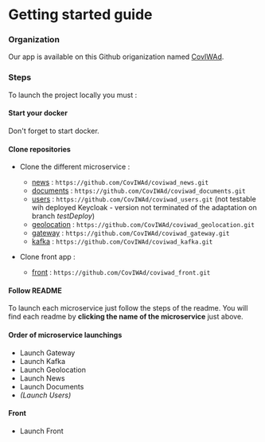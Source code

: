 ﻿# Getting started guide
### Organization
Our app is available on this Github origanization named [CovIWAd](https://github.com/CovIWAd).

### Steps

To launch the project locally you must :

#### Start your docker
Don't forget to start docker.

#### Clone repositories

- Clone the different microservice :
	- [news](/news) : ```https://github.com/CovIWAd/coviwad_news.git```
	- [documents](/documents) : ```https://github.com/CovIWAd/coviwad_documents.git```
	- [users](/users) : ```https://github.com/CovIWAd/coviwad_users.git``` (not testable wih deployed Keycloak - version not terminated of the adaptation on branch *testDeploy*)
	- [geolocation](/geolocation) : ```https://github.com/CovIWAd/coviwad_geolocation.git```
	- [gateway](/gateway) : ```https://github.com/CovIWAd/coviwad_gateway.git```
	- [kafka](/kafka) : ```https://github.com/CovIWAd/coviwad_kafka.git```

- Clone front app :
	- [front](/front) : ```https://github.com/CovIWAd/coviwad_front.git```

#### Follow README
To launch each microservice just follow the steps of the readme. You will find each readme by **clicking the name of the microservice** just above.

#### Order of microservice launchings
- Launch Gateway
- Launch Kafka
- Launch Geolocation
- Launch News
- Launch Documents
- *(Launch Users)*

#### Front
- Launch Front


